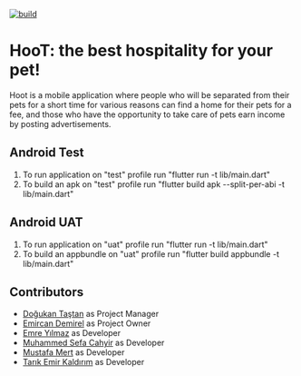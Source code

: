 [![build](https://github.com/felangel/bloc/workflows/build/badge.svg)](https://github.com/felangel/bloc/actions)

# HooT: the best hospitality for your pet!

Hoot is a mobile application where people who will be separated from their pets for a short time for various reasons can find a home for their pets for a fee, and those who have the opportunity to take care of pets earn income by posting advertisements.

## Android Test

1. To run application on "test" profile run "flutter run -t lib/main.dart"
2. To build an apk on "test" profile run "flutter build apk --split-per-abi -t lib/main.dart"

## Android UAT

1. To run application on "uat" profile run "flutter run -t lib/main.dart"
2. To build an appbundle on "uat" profile run "flutter build appbundle -t lib/main.dart"

## Contributors

- <a href="https://github.com/DogukanTastan">Doğukan Taştan</a> as Project Manager
- <a href="https://github.com/emircand">Emircan Demirel</a> as Project Owner
- <a href="https://github.com/emre9180">Emre Yılmaz</a> as Developer
- <a href="https://github.com/MSCahyir">Muhammed Sefa Cahyir</a> as Developer
- <a href="https://github.com/mstfmrt">Mustafa Mert</a> as Developer
- <a href="https://github.com/tarikemir">Tarık Emir Kaldırım</a> as Developer
